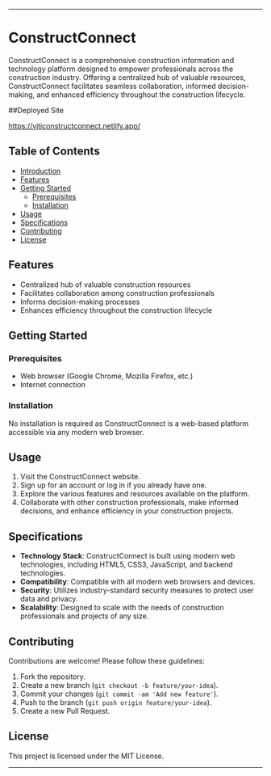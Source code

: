 
---

# ConstructConnect

ConstructConnect is a comprehensive construction information and technology platform designed to empower professionals across the construction industry. Offering a centralized hub of valuable resources, ConstructConnect facilitates seamless collaboration, informed decision-making, and enhanced efficiency throughout the construction lifecycle.

##Deployed Site 

https://vjticonstructconnect.netlify.app/

## Table of Contents

- [Introduction](#constructconnect)
- [Features](#features)
- [Getting Started](#getting-started)
  - [Prerequisites](#prerequisites)
  - [Installation](#installation)
- [Usage](#usage)
- [Specifications](#specifications)
- [Contributing](#contributing)
- [License](#license)

## Features

- Centralized hub of valuable construction resources
- Facilitates collaboration among construction professionals
- Informs decision-making processes
- Enhances efficiency throughout the construction lifecycle

## Getting Started

### Prerequisites

- Web browser (Google Chrome, Mozilla Firefox, etc.)
- Internet connection

### Installation

No installation is required as ConstructConnect is a web-based platform accessible via any modern web browser.

## Usage

1. Visit the ConstructConnect website.
2. Sign up for an account or log in if you already have one.
3. Explore the various features and resources available on the platform.
4. Collaborate with other construction professionals, make informed decisions, and enhance efficiency in your construction projects.

## Specifications

- **Technology Stack**: ConstructConnect is built using modern web technologies, including HTML5, CSS3, JavaScript, and backend technologies.
- **Compatibility**: Compatible with all modern web browsers and devices.
- **Security**: Utilizes industry-standard security measures to protect user data and privacy.
- **Scalability**: Designed to scale with the needs of construction professionals and projects of any size.

## Contributing

Contributions are welcome! Please follow these guidelines:

1. Fork the repository.
2. Create a new branch (`git checkout -b feature/your-idea`).
3. Commit your changes (`git commit -am 'Add new feature'`).
4. Push to the branch (`git push origin feature/your-idea`).
5. Create a new Pull Request.

## License

This project is licensed under the MIT License.

---
